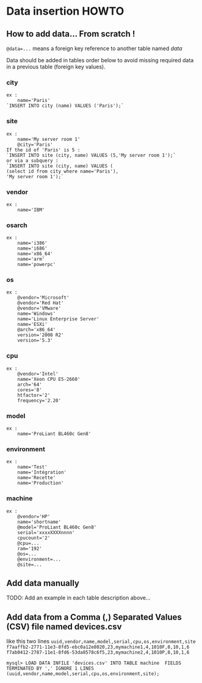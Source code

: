 # Data insertion HOWTO

## How to add data... From scratch !

`@data=...` means a foreign key reference to another table named _data_

Data should be added in tables order below to avoid missing required data in a
previous table (foreign key values).

### city
	ex :
		name='Paris'
	`INSERT INTO city (name) VALUES ('Paris');`

### site
	ex :
		name='My server room 1'
		@city='Paris'
	If the id of 'Paris' is 5 :
	`INSERT INTO site (city, name) VALUES (5,'My server room 1');`
	or via a subquery :
	`INSERT INTO site (city, name) VALUES (
	(select id from city where name='Paris'),
	'My server room 1');`

### vendor
	ex :
		name='IBM'

### osarch
	ex :
		name='i386'
		name='i686'
		name='x86_64'
		name='arm'
		name='powerpc'

### os
	ex :
		@vendor='Microsoft'
		@vendor='Red Hat'
		@vendor='VMware'
		name='Windows'
		name='Linux Enterprise Server'
		name='ESXi'
		@arch='x86_64'
		version='2008 R2'
		version='5.3'

### cpu
	ex :
		@vendor='Intel'
		name='Xeon CPU E5-2660'
		arch='64'
		cores='8'
		htfactor='2'
		frequency='2.20'

### model
	ex :
		name='ProLiant BL460c Gen8'

### environment
	ex :
		name='Test'
		name='Intégration'
		name='Recette'
		name='Production'

### machine
	ex :
		@vendor='HP'
		name='shortname'
		@model='ProLiant BL460c Gen8'
		serial='xxxxXXXXnnnn'
		cpucount='2'
		@cpu=...
		ram='192'
		@os=...
		@environment=...
		@site=...

## Add data manually
TODO: Add an example in each table description above... 

## Add data from a Comma (,) Separated Values (CSV) file named devices.csv
like this two lines
`uuid,vendor,name,model,serial,cpu,os,environment,site
f7aaffb2-2771-11e3-8fd5-ebc0a12e8020,23,mymachine1,4,1010F,8,10,1,6
f7ab0412-2787-11e1-8fd6-53da8578c6f5,23,mymachine2,4,1010P,8,10,1,6`

`mysql> LOAD DATA INFILE 'devices.csv'
INTO TABLE machine 
FIELDS TERMINATED BY ','
IGNORE 1 LINES
(uuid,vendor,name,model,serial,cpu,os,environment,site);`
